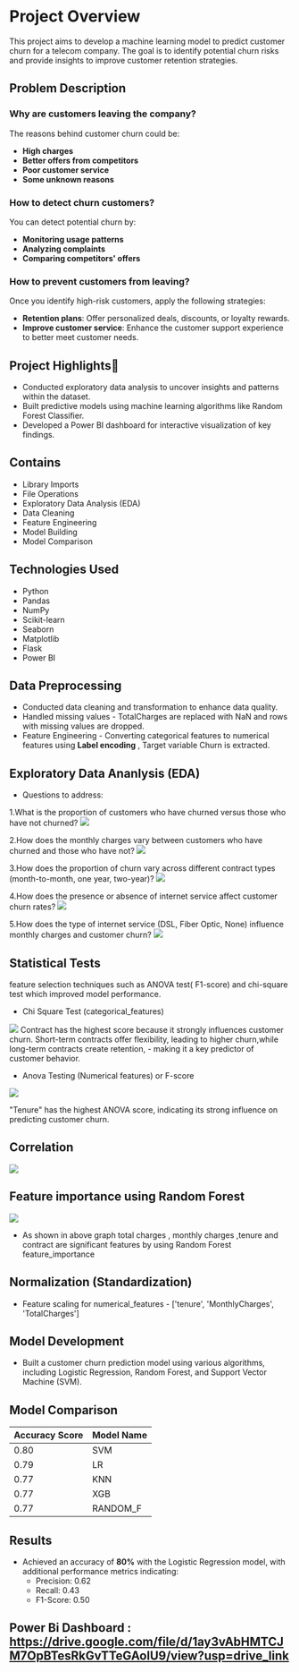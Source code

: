 
# Project Overview
This project aims to develop a machine learning model to predict customer churn for a telecom company. The goal is to identify potential churn risks and provide insights to improve customer retention strategies.

## Problem Description 

### Why are customers leaving the company?

The reasons behind customer churn could be:

- **High charges**
- **Better offers from competitors**
- **Poor customer service**
- **Some unknown reasons**

### How to detect churn customers?

You can detect potential churn by:

- **Monitoring usage patterns**
- **Analyzing complaints**
- **Comparing competitors' offers**

### How to prevent customers from leaving?

Once you identify high-risk customers, apply the following strategies:

- **Retention plans**: Offer personalized deals, discounts, or loyalty rewards.
- **Improve customer service**: Enhance the customer support experience to better meet customer needs.


## Project Highlights🚀
- Conducted exploratory data analysis to uncover insights and patterns within the dataset. 
- Built predictive models using machine learning algorithms like Random Forest Classifier.
- Developed a Power BI dashboard for interactive visualization of key findings.

## Contains
- Library Imports
- File Operations
- Exploratory Data Analysis (EDA)
- Data Cleaning
- Feature Engineering
- Model Building
- Model Comparison

## Technologies Used
- Python
- Pandas
- NumPy
- Scikit-learn
- Seaborn
- Matplotlib
- Flask
- Power BI

## Data Preprocessing
- Conducted data cleaning and transformation to enhance data quality.
- Handled missing values - TotalCharges are replaced with NaN and rows with missing values are dropped.
- Feature Engineering - Converting categorical features to numerical features using **Label encoding** , Target variable Churn is extracted.

## Exploratory Data Ananlysis (EDA)
- Questions to address:

1.What is the proportion of customers who have churned versus those who have not churned?
![](https://github.com/user-attachments/assets/7237519f-e4ce-496e-8ce4-be4d3368936f)

2.How does the monthly charges vary between customers who have churned and those who have not?
![](https://github.com/user-attachments/assets/b2dd59bc-12d6-4ba6-ba63-fbaa528ef130)

3.How does the proportion of churn vary across different contract types (month-to-month, one year, two-year)?
![](https://github.com/user-attachments/assets/8191ca47-d518-4e21-b081-537ccb109c03)

4.How does the presence or absence of internet service affect customer churn rates?
![](https://github.com/user-attachments/assets/dbffba34-4a63-4bec-9fc0-6651b521c787)

5.How does the type of internet service (DSL, Fiber Optic, None) influence monthly charges and customer churn?
![](https://github.com/user-attachments/assets/58127f14-2769-4c17-89ad-b19be2de7a3a)


## Statistical Tests 
feature selection techniques such as ANOVA test( F1-score) and chi-square test which improved model performance.
- Chi Square Test (categorical_features)

![](https://github.com/user-attachments/assets/f1526a5d-6210-4fee-b58a-c04ca3ef7a8d)
Contract has the highest score because it strongly influences customer churn. Short-term contracts offer flexibility, leading to higher churn,while long-term contracts create retention, - making it a key predictor of customer behavior.

- Anova Testing (Numerical features) or F-score

![](https://github.com/user-attachments/assets/b550f0cc-084f-436a-82c1-8ea4432ef853)

"Tenure" has the highest ANOVA score, indicating its strong influence on predicting customer churn.

## Correlation 
![](https://github.com/user-attachments/assets/e6b6c0ab-1134-4ec8-98e5-166b1e7c947f)


## Feature importance using Random Forest
![](https://github.com/user-attachments/assets/5f017d25-d6ec-477f-8ca8-b95fe33c50ed)
- As shown in above graph total charges , monthly charges ,tenure and contract are significant features by using Random Forest feature_importance

## Normalization (Standardization)
- Feature scaling for numerical_features - ['tenure', 'MonthlyCharges', 'TotalCharges']

## Model Development
- Built a customer churn prediction model using various algorithms, including Logistic Regression, Random Forest, and Support Vector Machine (SVM).

## Model Comparison
| Accuracy Score | Model Name    |
|----------------|---------------|
| 0.80           | SVM           |
| 0.79           | LR            |
| 0.77           | KNN           |
| 0.77           | XGB           |
| 0.77           | RANDOM_F      |


## Results
- Achieved an accuracy of **80%** with the Logistic Regression model, with additional performance metrics indicating:
  - Precision: 0.62
  - Recall: 0.43
  - F1-Score: 0.50
## Power Bi Dashboard : https://drive.google.com/file/d/1ay3vAbHMTCJM7OpBTesRkGvTTeGAolU9/view?usp=drive_link
